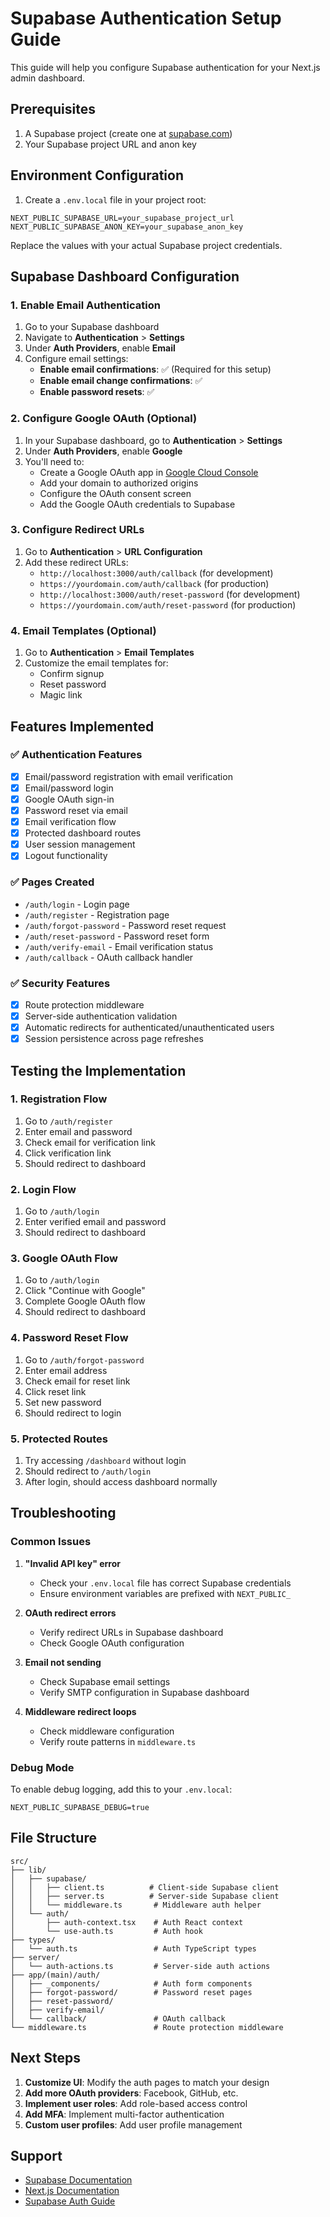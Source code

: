 # Supabase Authentication Setup Guide

This guide will help you configure Supabase authentication for your Next.js admin dashboard.

## Prerequisites

1. A Supabase project (create one at [supabase.com](https://supabase.com))
2. Your Supabase project URL and anon key

## Environment Configuration

1. Create a `.env.local` file in your project root:

```env
NEXT_PUBLIC_SUPABASE_URL=your_supabase_project_url
NEXT_PUBLIC_SUPABASE_ANON_KEY=your_supabase_anon_key
```

Replace the values with your actual Supabase project credentials.

## Supabase Dashboard Configuration

### 1. Enable Email Authentication

1. Go to your Supabase dashboard
2. Navigate to **Authentication** > **Settings**
3. Under **Auth Providers**, enable **Email**
4. Configure email settings:
   - **Enable email confirmations**: ✅ (Required for this setup)
   - **Enable email change confirmations**: ✅
   - **Enable password resets**: ✅

### 2. Configure Google OAuth (Optional)

1. In your Supabase dashboard, go to **Authentication** > **Settings**
2. Under **Auth Providers**, enable **Google**
3. You'll need to:
   - Create a Google OAuth app in [Google Cloud Console](https://console.cloud.google.com)
   - Add your domain to authorized origins
   - Configure the OAuth consent screen
   - Add the Google OAuth credentials to Supabase

### 3. Configure Redirect URLs

1. Go to **Authentication** > **URL Configuration**
2. Add these redirect URLs:
   - `http://localhost:3000/auth/callback` (for development)
   - `https://yourdomain.com/auth/callback` (for production)
   - `http://localhost:3000/auth/reset-password` (for development)
   - `https://yourdomain.com/auth/reset-password` (for production)

### 4. Email Templates (Optional)

1. Go to **Authentication** > **Email Templates**
2. Customize the email templates for:
   - Confirm signup
   - Reset password
   - Magic link

## Features Implemented

### ✅ Authentication Features
- [x] Email/password registration with email verification
- [x] Email/password login
- [x] Google OAuth sign-in
- [x] Password reset via email
- [x] Email verification flow
- [x] Protected dashboard routes
- [x] User session management
- [x] Logout functionality

### ✅ Pages Created
- `/auth/login` - Login page
- `/auth/register` - Registration page
- `/auth/forgot-password` - Password reset request
- `/auth/reset-password` - Password reset form
- `/auth/verify-email` - Email verification status
- `/auth/callback` - OAuth callback handler

### ✅ Security Features
- [x] Route protection middleware
- [x] Server-side authentication validation
- [x] Automatic redirects for authenticated/unauthenticated users
- [x] Session persistence across page refreshes

## Testing the Implementation

### 1. Registration Flow
1. Go to `/auth/register`
2. Enter email and password
3. Check email for verification link
4. Click verification link
5. Should redirect to dashboard

### 2. Login Flow
1. Go to `/auth/login`
2. Enter verified email and password
3. Should redirect to dashboard

### 3. Google OAuth Flow
1. Go to `/auth/login`
2. Click "Continue with Google"
3. Complete Google OAuth flow
4. Should redirect to dashboard

### 4. Password Reset Flow
1. Go to `/auth/forgot-password`
2. Enter email address
3. Check email for reset link
4. Click reset link
5. Set new password
6. Should redirect to login

### 5. Protected Routes
1. Try accessing `/dashboard` without login
2. Should redirect to `/auth/login`
3. After login, should access dashboard normally

## Troubleshooting

### Common Issues

1. **"Invalid API key" error**
   - Check your `.env.local` file has correct Supabase credentials
   - Ensure environment variables are prefixed with `NEXT_PUBLIC_`

2. **OAuth redirect errors**
   - Verify redirect URLs in Supabase dashboard
   - Check Google OAuth configuration

3. **Email not sending**
   - Check Supabase email settings
   - Verify SMTP configuration in Supabase dashboard

4. **Middleware redirect loops**
   - Check middleware configuration
   - Verify route patterns in `middleware.ts`

### Debug Mode

To enable debug logging, add this to your `.env.local`:

```env
NEXT_PUBLIC_SUPABASE_DEBUG=true
```

## File Structure

```
src/
├── lib/
│   ├── supabase/
│   │   ├── client.ts          # Client-side Supabase client
│   │   ├── server.ts          # Server-side Supabase client
│   │   └── middleware.ts       # Middleware auth helper
│   └── auth/
│       ├── auth-context.tsx    # Auth React context
│       └── use-auth.ts         # Auth hook
├── types/
│   └── auth.ts                 # Auth TypeScript types
├── server/
│   └── auth-actions.ts         # Server-side auth actions
├── app/(main)/auth/
│   ├── _components/            # Auth form components
│   ├── forgot-password/        # Password reset pages
│   ├── reset-password/
│   ├── verify-email/
│   └── callback/               # OAuth callback
└── middleware.ts               # Route protection middleware
```

## Next Steps

1. **Customize UI**: Modify the auth pages to match your design
2. **Add more OAuth providers**: Facebook, GitHub, etc.
3. **Implement user roles**: Add role-based access control
4. **Add MFA**: Implement multi-factor authentication
5. **Custom user profiles**: Add user profile management

## Support

- [Supabase Documentation](https://supabase.com/docs)
- [Next.js Documentation](https://nextjs.org/docs)
- [Supabase Auth Guide](https://supabase.com/docs/guides/auth)
